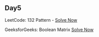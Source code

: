 ## Day5

LeetCode:  132 Pattern - [Solve Now](https://leetcode.com/problems/132-pattern/)

GeeksforGeeks: Boolean Matrix [Solve Now](https://practice.geeksforgeeks.org/problems/boolean-matrix-problem-1587115620/1)
